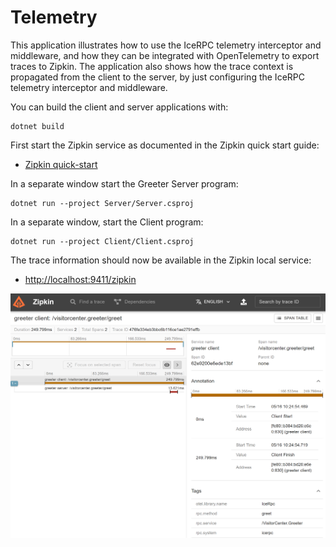 # Telemetry

This application illustrates how to use the IceRPC telemetry interceptor and middleware, and how they can be integrated
with OpenTelemetry to export traces to Zipkin. The application also shows how the trace context is propagated from the
client to the server, by just configuring the IceRPC telemetry interceptor and middleware.

You can build the client and server applications with:

``` shell
dotnet build
```

First start the Zipkin service as documented in the Zipkin quick start guide:

- [Zipkin quick-start](https://zipkin.io/pages/quickstart.html)

In a separate window start the Greeter Server program:

```shell
dotnet run --project Server/Server.csproj
```

In a separate window, start the Client program:

```shell
dotnet run --project Client/Client.csproj
```

The trace information should now be available in the Zipkin local service:

- <http://localhost:9411/zipkin>

![Zipkin](./zipkin.png)
